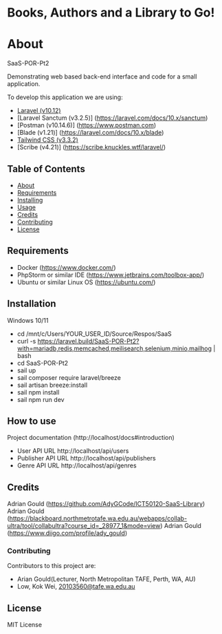 # Books, Authors and a Library to Go!

# About
SaaS-POR-Pt2

Demonstrating web based back-end interface and code for a small application.

To develop this application we are using:
- [Laravel (v10.12)](https://laravel.com)
- [Laravel Sanctum (v3.2.5)] (https://laravel.com/docs/10.x/sanctum) 
- [Postman (v10.14.6)] (https://www.postman.com)
- [Blade (v1.21)] (https://laravel.com/docs/10.x/blade)
- [Tailwind CSS (v3.3.2)](https://tailwindui.com/documentation)
- [Scribe (v4.21)] (https://scribe.knuckles.wtf/laravel/)

## Table of Contents

- [About](#about)
- [Requirements](#requirements)
- [Installing](#installation)
- [Usage](#how-to-use)
- [Credits](#credits)
- [Contributing](#contributing)
- [License](#license)

## Requirements

- Docker (https://www.docker.com/)
- PhpStorm or similar IDE (https://www.jetbrains.com/toolbox-app/)
- Ubuntu or similar Linux OS (https://ubuntu.com/)

## Installation

Windows 10/11
- cd /mnt/c/Users/YOUR_USER_ID/Source/Respos/SaaS
- curl -s https://laravel.build/SaaS-POR-Pt2?with=mariadb,redis,memcached,meilisearch,selenium,minio,mailhog | bash
- cd SaaS-POR-Pt2
- sail up
- sail composer require laravel/breeze
- sail artisan breeze:install
- sail npm install
- sail npm run dev

## How to use

Project documentation (http://localhost/docs#introduction)
- User API URL http://localhost/api/users
- Publisher API URL http://localhost/api/publishers
- Genre API URL http://localhost/api/genres

## Credits

Adrian Gould (https://github.com/AdyGCode/ICT50120-SaaS-Library)
Adrian Gould (https://blackboard.northmetrotafe.wa.edu.au/webapps/collab-ultra/tool/collabultra?course_id=_28977_1&mode=view)
Adrian Gould (https://www.diigo.com/profile/ady_gould)

### Contributing

Contributors to this project are:
- Arian Gould(Lecturer, North Metropolitan TAFE, Perth, WA, AU)
- Low, Kok Wei, 20103560@tafe.wa.edu.au

## License
MIT License
